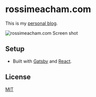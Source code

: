 # rossimeacham.com

This is my [personal blog](https://blog.rossimeacham.com).

![rossimeacham.com Screen shot](https://raw.githubusercontent.com/corradorossi/rossimeacham.com/master/ss.png)

## Setup

* Built with [Gatsby](http://gatsbyjs.org) and [React](https://facebook.github.io/react/).

## License

[MIT](https://github.com/corradorossi/rossimeacham.com/blob/master/LICENSE)
